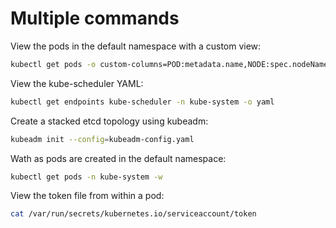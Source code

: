 # Multiple commands

View the pods in the default namespace with a custom view:
```sh
kubectl get pods -o custom-columns=POD:metadata.name,NODE:spec.nodeName --sort-by spec.nodeName -n kube-system
```

View the kube-scheduler YAML:
```sh
kubectl get endpoints kube-scheduler -n kube-system -o yaml
```

Create a stacked etcd topology using kubeadm:
```sh
kubeadm init --config=kubeadm-config.yaml
```

Wath as pods are created in the default namespace:
```sh
kubectl get pods -n kube-system -w
```

View the token file from within a pod:
```sh
cat /var/run/secrets/kubernetes.io/serviceaccount/token
```